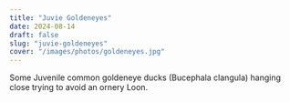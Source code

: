 ```yaml
---
title: "Juvie Goldeneyes"
date: 2024-08-14
draft: false
slug: "juvie-goldeneyes"
cover: "/images/photos/goldeneyes.jpg"
---
```


Some Juvenile common goldeneye ducks (Bucephala clangula) hanging close trying to avoid an ornery Loon.

